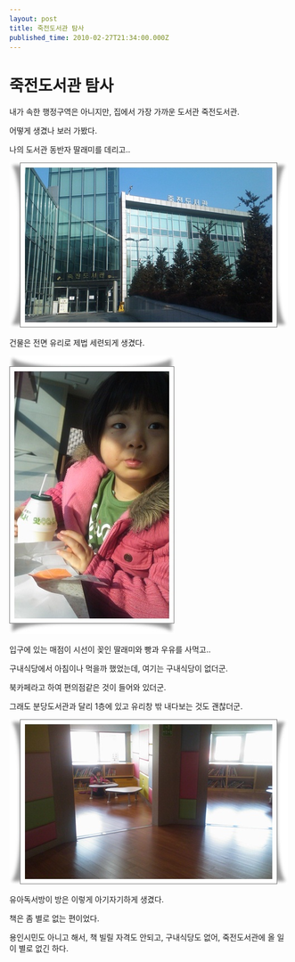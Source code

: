 ```yaml
---
layout: post
title: 죽전도서관 탐사
published_time: 2010-02-27T21:34:00.000Z
---
```


# 죽전도서관 탐사


내가 속한 행정구역은 아니지만, 집에서 가장 가까운 도서관 죽전도서관.

어떻게 생겼나 보러 가봤다.

나의 도서관 동반자 딸래미를 데리고..

![](../pds/201002/27/80/a0109780_4b890faaf0510.jpg)

건물은 전면 유리로 제법 세련되게 생겼다.

![](../pds/201002/27/80/a0109780_4b890fac52f8b.jpg)

입구에 있는 매점이 시선이 꽂인 딸래미와 빵과 우유를 사먹고..

구내식당에서 아침이나 먹을까 했었는데, 여기는 구내식당이 없더군.

북카페라고 하여 편의점같은 것이 들어와 있더군.

그래도 분당도서관과 달리 1층에 있고 유리창 밖 내다보는 것도 괜찮더군.

![](../pds/201002/27/80/a0109780_4b890fac4e791.jpg)

유아독서방이 방은 이렇게 아기자기하게 생겼다.

책은 좀 별로 없는 편이었다.

용인시민도 아니고 해서, 책 빌릴 자격도 안되고, 구내식당도 없어, 죽전도서관에 올 일이 별로 없긴 하다.

